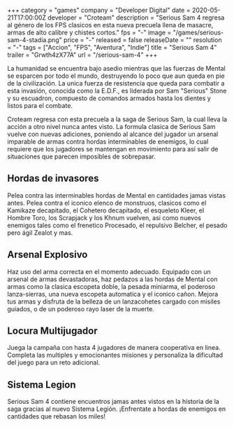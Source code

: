 +++
category = "games"
company = "Developer Digital"
date = 2020-05-21T17:00:00Z
developer = "Croteam"
description = "Serious Sam 4 regresa al género de los FPS clasicos en esta nueva precuela llena de masacre, armas de alto calibre y chistes cortos."
fps = "-"
image = "/games/serious-sam-4-stadia.png"
price = "-"
released = false
releaseDate = ""
resolution = "-"
tags = ["Accion", "FPS", "Aventura", "Indie"]
title = "Serious Sam 4"
trailer = "Grwth4zX77A"
url = "/serious-sam-4"
+++

La humanidad se encuentra bajo asedio mientras que las fuerzas de Mental se esparcen por todo el mundo, destruyendo lo poco que aun queda en pie de la civilización. La unica fuerza de resistencia que queda para combatir a esta invasión, conocida como la E.D.F., es liderada por Sam "Serious" Stone y su escuadron, compuesto de comandos armados hasta los dientes y listos para el combate.

Croteam regresa con esta precuela a la saga de Serious Sam, la cual lleva la acción a otro nivel nunca antes visto. La formula clasica de Serious Sam vuelve con nuevas adiciones, poniendo al alcance del jugador un arsenal imparable de armas contra hordas interminables de enemigos, lo cual requiere que los jugadores se mantengan en movimiento para así salir de situaciones que parecen imposibles de sobrepasar.

## Hordas de invasores

Pelea contra las interminables hordas de Mental en cantidades jamas vistas antes. Pelea contra el iconico elenco de monstruos, clasicos como el Kamikaze decapitado, el Cohetero decapitado, el esqueleto Kleer, el Hombre Toro, los Scrapjack y los Khnum vuelven, asi como nuevos enemigos tales como el frenetico Procesado, el repulsivo Belcher, el pesado pero ágil Zealot y mas.

## Arsenal Explosivo

Haz uso del arma correcta en el momento adecuado. Equipado con un arsenal de armas devastadoras, haz pedazos a las hordas de Mental con armas como la clasica escopeta doble, la pesada miniarma, el poderoso lanza-sierras, una nueva escopeta automatica y el iconico cañon. Mejora tus armas y disfruta de la belleza de un lanzacohetes cargado con misiles guiados, o de un poderoso rayo laser de la muerte.

## Locura Multijugador

Juega la campaña con hasta 4 jugadores de manera cooperativa en linea. Completa las multiples y emocionantes misiones y personaliza la dificultad del juego para un reto adicional.

## Sistema Legion

Serious Sam 4 contiene encuentros jamas antes vistos en la historia de la saga gracias al nuevo Sistema Legión. ¡Enfrentate a hordas de enemigos en cantidades que rebasan los miles!

